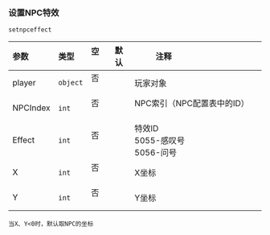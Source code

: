 ### 设置NPC特效
`setnpceffect`

| 参数     | 类型     | 空   | 默认 | 注释                               |
| :------- | :------- | :--- | ---- | ---------------------------------- |
| player   | `object` | 否   |      | 玩家对象                           |
| NPCIndex | `int`    | 否   |      | NPC索引（NPC配置表中的ID）         |
| Effect   | `int`    | 否   |      | 特效ID<br>5055-感叹号<br>5056-问号 |
| X        | `int`    | 否   |      | X坐标                              |
| Y        | `int`    | 否   |      | Y坐标                              |

```
当X、Y<0时，默认取NPC的坐标
```

